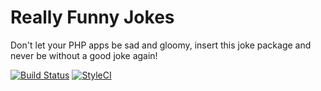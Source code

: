 # Really Funny Jokes

Don't let your PHP apps be sad and gloomy, insert this joke package and never be without a good joke again!

[![Build Status](https://travis-ci.com/bagwaa/really-funny-jokes.svg?branch=master)](https://travis-ci.com/bagwaa/really-funny-jokes)
[![StyleCI](https://github.styleci.io/repos/239808252/shield?branch=master)](https://github.styleci.io/repos/239808252)